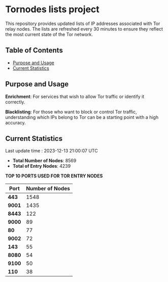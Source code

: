 # Tornodes lists project

This repository provides updated lists of IP addresses associated with Tor relay nodes. The lists are refreshed every 30 minutes to ensure they reflect the most current state of the Tor network.

## Table of Contents

- [Purpose and Usage](#purpose-and-usage)
- [Current Statistics](#current-statistics)


## Purpose and Usage

**Enrichment**: For services that wish to allow Tor traffic or identify it correctly.

**Blacklisting**: For those who want to block or control Tor traffic, understanding which IPs belong to Tor can be a starting point with a high accuracy.

## Current Statistics

Last update time : 2023-12-13 21:00:07 UTC

- **Total Number of Nodes**: 8569
- **Total of Entry Nodes**: 4239

**TOP 10 PORTS USED FOR TOR ENTRY NODES**

| **Port** | **Number of Nodes** |
|------|-----------------|
| **443**   | 1548  |
| **9001**   | 1435  |
| **8443**   | 122  |
| **9000**   | 89  |
| **80**   | 77  |
| **9002**   | 72  |
| **143**   | 55  |
| **8080**   | 54  |
| **9100**   | 50  |
| **110**   | 38  |


